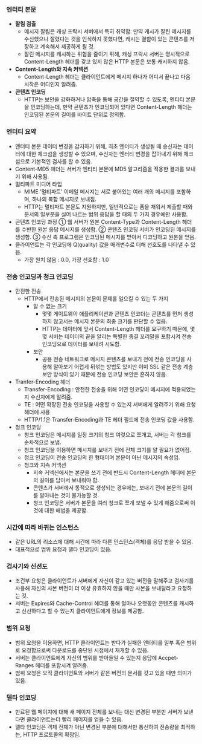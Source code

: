 ### 엔터티 본문

- **잘림 검출**
    - 메시지 잘림은 캐싱 프락시 서버에서 특히 취약함. 만약 캐시가 잘린 메시지를 수신했으나 잘렸다는 것을 인식하지 못했다면, 캐시는 결함이 있는 콘텐츠를 저장하고 계속해서 제공하게 될 것.
    - 잘린 메시지를 캐시하는 위험을 줄이기 위해, 캐싱 프락시 서버는 명시적으로 Content-Length 헤더를 갖고 있지 않은 HTTP 본문은 보통 캐시하지 않음.
- **Content-Length와 지속 커넥션**
    - Content-Length 헤더는 클라이언트에게 메시지 하나가 어디서 끝나고 다음 시작은 어디인지 알려줌.
- **콘텐츠 인코딩**
    - HTTP는 보안을 강화하거나 압축을 통해 공간을 절약할 수 있도록, 엔티티 본문을 인코딩하는데, 만약 콘텐츠가 인코딩되어 있다면 Content-Length 헤더는 인코딩된 본문의 길이를 바이트 단위로 정의함.
    

### 엔터티 요약

- 엔터티 본문 데이터 변경을 감지하기 위해, 최초 엔터티가 생성될 때 송신자는 데이터에 대한 체크섬을 생성할 수 있으며, 수신자는 엔터티 변경을 잡아내기 위해 체크섬으로 기본적인 검사를 할 수 있음.
- Content-MD5 헤더는 서버가 엔티티 본문에 MD5 알고리즘을 적용한 결과를 보내기 위해 사용됨.
- 멀티파트 미디어 타입
    - MIME '멀티파트' 이메일 메시지는 서로 붙어있는 여러 개의 메시지를 포함하며, 하나의 복합 메시지로 보내짐.
    - HTTP는 멀티파트 본문도 지원하지만, 일반적으로는 폼을 채워서 제출할 때와 문서의 일부분을 실어 나르는 범위 응답을 할 때의 두 가지 경우에만 사용함.
- 콘텐츠 인코딩 과정
    ① 웹 서버가 원본 Content-Type과 Content-Length 헤더를 수반한 원본 응답 메시지를 생성함.
    ② 콘텐츠 인코딩 서버가 인코딩된 메시지를 생성함.
    ③ 수신 측 프로그램은 인코딩된 메시지를 받아서 디코딩하고 원본을 얻음.
- 클라이언트는 각 인코딩에 Q(quality) 값을 매개변수로 더해 선호도를 나타낼 수 있음.
    - 가장 원치 않음 : 0.0, 가장 선호함 : 1.0

### 전송 인코딩과 청크 인코딩

- 안전한 전송
    - HTTP에서 전송된 메시지의 본문이 문제를 일으킬 수 있는 두 가지
        - 알 수 없는 크기
            - 몇몇 게이트웨이 애플리케이션과 콘텐츠 인코더는 콘텐츠를 먼저 생성하지 않고서는 메시지 본문의 최종 크기를 판단할 수 없음.
            - HTTP는 데이터에 앞서 Content-Length 헤더를 요구하기 때문에, 몇몇 서버는 데이터의 끝을 알리는 특별한 종결 꼬리말을 포함시켜 전송 인코딩으로 데이터를 보내려 시도함.
        - 보안
            - 공용 전송 네트워크로 메시지 콘텐츠를 보내기 전에 전송 인코딩을 사용해 알아보기 어렵게 뒤섞는 방법도 있지만 이미 SSL 같은 전송 계층 보안 방식이 있기 때문에 전송 인코딩 보안은 흔하지 않음.
- Tranfer-Encoding 헤더
    - Transfer-Encoding : 안전한 전송을 위해 어떤 인코딩이 메시지에 적용되었는지 수신자에게 알려줌.
    - TE : 어떤 확장된 전송 인코딩을 사용할 수 있는지 서버에게 알려주기 위해 요청 헤더에 사용
    - HTTP/1.1은 Transfer-Encoding과 TE 헤더 필드에 전송 인코딩 값을 사용함.
- 청크 인코딩
    - 청크 인코딩은 메시지를 일정 크기의 청크 여럿으로 쪼개고, 서버는 각 청크를 순차적으로 보냄.
    - 청크 인코딩을 이용하면 메시지를 보내기 전에 전체 크기를 알 필요가 없어짐.
    - 청크 인코딩이 전송 인코딩의 한 형태이며 본문이 아닌 메시지의 속성임.
    - 청크와 지속 커넥션
        - 지속 커넥션에서는 본문을 쓰기 전에 반드시 Content-Length 헤더에 본문의 길이를 담아서 보내줘야 함.
        - 콘텐츠가 서버에서 동적으로 생성되는 경우에는, 보내기 전에 본문의 길이를 알아내는 것이 불가능할 것.
        - 청크 인코딩은 서버가 본문을 여러 청크로 쪼개 보낼 수 있게 해줌으로써 이것에 대한 해법을 제공함.

### 시간에 따라 바뀌는 인스턴스

- 같은 URL의 리소스에 대해 시간에 따라 다른 인스턴스(객체)를 응답 받을 수 있음.
- 대표적으로 범위 요청과 델타 인코딩이 있음.

### 검사기와 신선도

- 조건부 요청은 클라이언트가 서버에게 자신이 같고 있는 버전을 말해주고 검사기를 사용해 자신의 사본 버전이 더 이상 유효하지 않을 때만 사본을 보내달라고 요청하는 것.
- 서버는 Expires와 Cache-Control 헤더를 통해 얼마나 오랫동안 콘텐츠를 캐시하고 신선하다고 할 수 있는지 클라이언트에게 정보를 제공함.

### 범위 요청

- 범위 요청을 이용하면, HTTP 클라이언트는 받다가 실패한 엔터티를 일부 혹은 범위로 요청함으로써 다운로드를 중단된 시점에서 재개할 수 있음.
- 서버는 클라이언트에게 자신의 범위를 받아들일 수 있는지 응답에 Accpet-Ranges 헤더를 포함시켜 알려줌.
- 범위 요청은 오직 클라이언트와 서버가 같은 버전의 문서를 갖고 있을 때만 의미가 있음.

### 델타 인코딩

- 만료된 웹 페이지에 대해 새 페이지 전체를 보내는 대신 변경된 부분만 서버가 보낸다면 클라이언트는더 빨리 페이지를 얻을 수 있음.
- 델타 인코딩은 객체 전체가 아닌 변경된 부분에 대해서만 통신하여 전송량을 최적하는, HTTP 프로토콜의 확장임.
